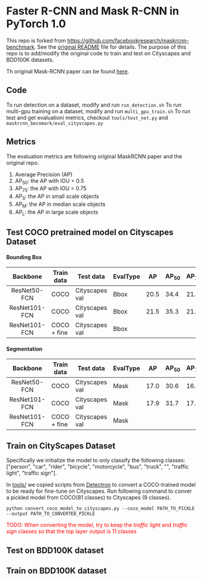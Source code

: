 # Faster R-CNN and Mask R-CNN in PyTorch 1.0

This repo is forked from https://github.com/facebookresearch/maskrcnn-benchmark. See the [original README](README_old.md) file for details.
The purpose of this repo is to add/modify the original code to train and test on Cityscapes and BDD100K datasets.

Th original Mask-RCNN paper can be found [here](https://arxiv.org/pdf/1703.06870.pdf).

## Code

To run detection on a dataset, modify and run ```run_detection.sh```
To run multi-gpu training on a dataset, modify and run ```multi_gpu_train.sh```
To run test and get evaluationi metrics, checkout ```tools/test_net.py``` and ```maskrcnn_becnmark/eval_cityscapes.py```

## Metrics
The evaluation metrics are following original MaskRCNN paper and the original repo.
1. Average Precision (AP)
2. AP<sub>50</sub>: the AP with IOU = 0.5
3. AP<sub>75</sub>: the AP with IOU = 0.75
4. AP<sub>S</sub>: the AP in small scale objects
5. AP<sub>M</sub>: the AP in median scale objects
6. AP<sub>L</sub>: the AP in large scale objects

## Test COCO pretrained model on Cityscapes Dataset
#### Bounding Box
|   Backbone    | Train data  | Test data      | EvalType | AP   | AP<sub>50</sub> | AP<sub>75</sub> | AP<sub>S</sub> | AP<sub>M</sub> | AP<sub>L</sub> |
|:-------------:|-------------|----------------|----------|------|-----------------|-----------------|----------------|----------------|----------------|
| ResNet50-FCN  | COCO        | Cityscapes val | Bbox     | 20.5 | 34.4            | 21.1            | 8.3            | 22.5           | 35.1           |
| ResNet101-FCN | COCO        | Cityscapes val | Bbox     | 21.5 | 35.3            | 21.9            | 8.9 (7.7?)     | 24.4           | 36.3           |
| ResNet101-FCN | COCO + fine | Cityscapes val | Bbox     |      |                 |                 |                |                |                |
#### Segmentation

|   Backbone    | Train data  | Test data      | EvalType | AP   | AP<sub>50</sub> | AP<sub>75</sub> | AP<sub>S</sub> | AP<sub>M</sub> | AP<sub>L</sub> |
|:-------------:|-------------|----------------|----------|------|-----------------|-----------------|----------------|----------------|----------------|
| ResNet50-FCN  | COCO        | Cityscapes val | Mask     | 17.0 | 30.6            | 16.3            | 4.4            | 16.7           | 32.6           |
| ResNet101-FCN | COCO        | Cityscapes val | Mask     | 17.9 | 31.7            | 17.2            | 3.8 (3.6?)     | 18.8           | 34.1           |
| ResNet101-FCN | COCO + fine | Cityscapes val | Mask     |      |                 |                 |                |                |                |
## Train on CityScapes Dataset
<!-- We follow the MaskRCNN paper to train the model with $COCO+fine$ dataset.  -->

Specifically we initialize the model to only classify the following classes: ["person", "car", "rider", "bicycle", "motorcycle", "bus", "truck", "", "traffic light", "traffic sign"]. 

In [tools/](maskrcnn_benckmark/tools/convert_coco_model_to_cityscapes.py) we copied scripts from [Detectron](https://github.com/facebookresearch/Detectron/blob/master/tools/convert_coco_model_to_cityscapes.py) to convert a COCO-trained model to be ready for fine-tune on Cityscapes. Run following command to conver a pickled model from COCO(81 classes) to Cityscapes (9 classes).

    python convert_coco_model_to_cityscapes.py --coco_model PATH_TO_PICKLE --output PATH_TO_CONVERTED_PICKLE

<span style="color:red">TODO: When converting the model, try to keep the *traffic light* and *traffic sign* classes so that the top layer output is 11 classes</span>

<!-- Note that when preparing the dataset, we have to convert the index of the same classes from different dataset so that they match. Also, since Cityscapes doesn't have instance level label of traffic light and traffic sign, we have to rely on COCO dataset (or BDD maybe?). -->

## Test on BDD100K dataset

## Train on BDD100K dataset
